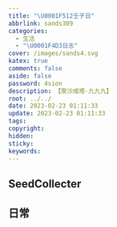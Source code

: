 ```yaml
---
title: "\U0001F512壬子日"
abbrlink: sands309
categories:
  - 生活
  - "\U0001F4D3日志"
cover: /images/sands4.svg
katex: true
comments: false
aside: false
password: 4sion
description: 【聚沙成塔·九九九】
root: ../../
date: 2023-02-23 01:11:33
update: 2023-02-23 01:11:33
tags:
copyright:
hidden:
sticky:
keywords:
---
```


## SeedCollecter


## 日常